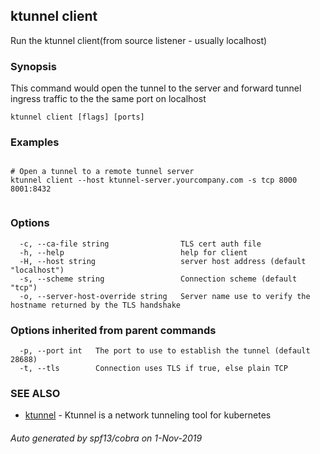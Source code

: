 ## ktunnel client

Run the ktunnel client(from source listener - usually localhost)

### Synopsis

This command would open the tunnel to the server and forward tunnel ingress traffic to the the same port on localhost

```
ktunnel client [flags] [ports]
```

### Examples

```

# Open a tunnel to a remote tunnel server
ktunnel client --host ktunnel-server.yourcompany.com -s tcp 8000 8001:8432
	
```

### Options

```
  -c, --ca-file string                TLS cert auth file
  -h, --help                          help for client
  -H, --host string                   server host address (default "localhost")
  -s, --scheme string                 Connection scheme (default "tcp")
  -o, --server-host-override string   Server name use to verify the hostname returned by the TLS handshake
```

### Options inherited from parent commands

```
  -p, --port int   The port to use to establish the tunnel (default 28688)
  -t, --tls        Connection uses TLS if true, else plain TCP
```

### SEE ALSO

* [ktunnel](ktunnel.md)	 - Ktunnel is a network tunneling tool for kubernetes

###### Auto generated by spf13/cobra on 1-Nov-2019
